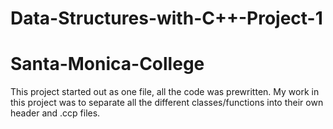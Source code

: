 # Data-Structures-with-C++-Project-1
# Santa-Monica-College

This project started out as one file, all the code was prewritten.  My work in this project was to separate all the different classes/functions into their own header and .ccp files.
